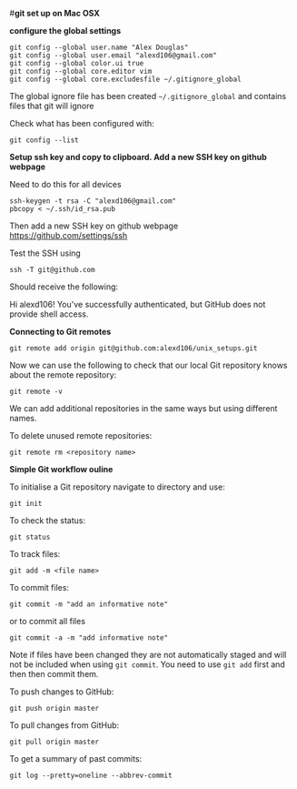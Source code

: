 #**git set up on Mac OSX**

**configure the global settings**

    git config --global user.name "Alex Douglas"
    git config --global user.email "alexd106@gmail.com"
    git config --global color.ui true
    git config --global core.editor vim
    git config --global core.excludesfile ~/.gitignore_global

The global ignore file has been created `~/.gitignore_global` and contains files that
git will ignore

Check what has been configured with:

    git config --list

**Setup ssh key and copy to clipboard. Add a new SSH key on github webpage**

Need to do this for all devices

    ssh-keygen -t rsa -C "alexd106@gmail.com"
    pbcopy < ~/.ssh/id_rsa.pub

Then add a new SSH key on github webpage <https://github.com/settings/ssh>

Test the SSH using

    ssh -T git@github.com

Should receive the following:

Hi alexd106! You've successfully authenticated, but GitHub does not provide shell access.

**Connecting to Git remotes**

    git remote add origin git@github.com:alexd106/unix_setups.git

Now we can use the following to check that our local Git repository knows about the remote repository:

    git remote -v

We can add additional repositories in the same ways but using different names.

To delete unused remote repositories: 

    git remote rm <repository name>

**Simple Git workflow ouline**

To initialise a Git repository navigate to directory and use:

    git init

To check the status:

    git status

To track files:

    git add -m <file name>

To commit files:

    git commit -m "add an informative note"

or to commit all files

    git commit -a -m "add informative note"

Note if files have been changed they are not automatically staged and will not be included when using `git commit`.
You need to use `git add` first and then then commit them.

To push changes to GitHub:

    git push origin master

To pull changes from GitHub:

    git pull origin master

To get a summary of past commits:

    git log --pretty=oneline --abbrev-commit
